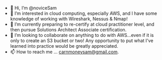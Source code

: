 - 👋 Hi, I’m @noviceSam
- 👀 I’m interested in cloud computing, especially AWS, and I have some knowledge of working with Wireshark, Nessus & Nmap!
- 🌱 I’m currently preparing to re-certify at cloud practitioner level, and then pursue Solutions Architect Associate certification.
- 💞️ I’m looking to collaborate on anything to do with AWS...even if it is only to create an S3 bucket or two! Any opportunity to put what I've learned into practice would be greatly appreciated.
- 📫 How to reach me ... carnmoneysam@gmail.com.

<!---
noviceSam/noviceSam is a ✨ special ✨ repository because its `README.md` (this file) appears on your GitHub profile.
You can click the Preview link to take a look at your changes.
--->

